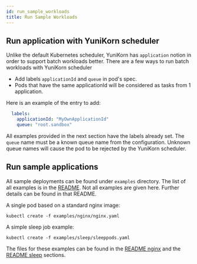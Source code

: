 ```yaml
---
id: run_sample_workloads
title: Run Sample Workloads
---
```


<!--
Licensed to the Apache Software Foundation (ASF) under one
or more contributor license agreements.  See the NOTICE file
distributed with this work for additional information
regarding copyright ownership.  The ASF licenses this file
to you under the Apache License, Version 2.0 (the
"License"); you may not use this file except in compliance
with the License.  You may obtain a copy of the License at

  http://www.apache.org/licenses/LICENSE-2.0

Unless required by applicable law or agreed to in writing,
software distributed under the License is distributed on an
"AS IS" BASIS, WITHOUT WARRANTIES OR CONDITIONS OF ANY
KIND, either express or implied.  See the License for the
specific language governing permissions and limitations
under the License.
-->

## Run application with YuniKorn scheduler

Unlike the default Kubernetes scheduler, YuniKorn has `application` notion in order to support batch workloads better.
There are a few ways to run batch workloads with YuniKorn scheduler

- Add labels `applicationId` and `queue` in pod's spec.
- Pods that have the same applicationId will be considered as tasks from 1 application.

Here is an example of the entry to add:
```yaml
  labels:
    applicationId: "MyOwnApplicationId"
    queue: "root.sandbox"
```   
All examples provided in the next section have the labels already set. The `queue` name must be a known queue name from the configuration.
Unknown queue names will cause the pod to be rejected by the YuniKorn scheduler.  

## Run sample applications

All sample deployments can be found under `examples` directory.
The list of all examples is in the [README](https://github.com/apache/incubator-yunikorn-k8shim/blob/master/deployments/examples).
Not all examples are given here. Further details can be found in that README.

A single pod based on a standard nginx image: 
```
kubectl create -f examples/nginx/nginx.yaml
```
A simple sleep job example:
```
kubectl create -f examples/sleep/sleeppods.yaml
```
The files for these examples can be found in the [README nginx](https://github.com/apache/incubator-yunikorn-k8shim/tree/master/deployments/examples#nginx) and the [README sleep](https://github.com/apache/incubator-yunikorn-k8shim/tree/master/deployments/examples#sleep) sections.
